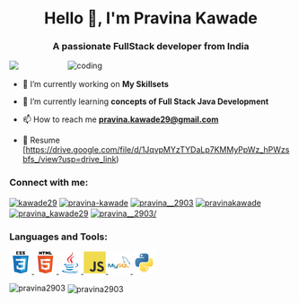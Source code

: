 <h1 align="center">Hello 👋, I'm Pravina Kawade</h1>
<h3 align="center">A passionate FullStack developer from India</h3>

<p align="left"> <img src="https://drive.google.com/file/d/1FVUrWCcCcyuceIyv54MC1zVA67z3SF_l/view?usp=drive_link"</p>
<img align="right" alt="coding" width="400" src="https://user-images.githubusercontent.com/74038190/271839927-f5d2d866-d25c-4873-8d82-425d2c62fc2e.gif">

- 🔭 I’m currently working on **My Skillsets**

- 🌱 I’m currently learning **concepts of Full Stack Java Development**

- 📫 How to reach me **pravina.kawade29@gmail.com**

- 📄 Resume [https://drive.google.com/file/d/1JqvpMYzTYDaLp7KMMyPpWz_hPWzsbfs_/view?usp=drive_link)

<h3 align="left">Connect with me:</h3>
<p align="left">
<a href="https://twitter.com/kawade29" target="blank"><img align="center" src="https://raw.githubusercontent.com/rahuldkjain/github-profile-readme-generator/master/src/images/icons/Social/twitter.svg" alt="kawade29" height="30" width="40" /></a>
<a href="https://linkedin.com/in/pravina-kawade" target="blank"><img align="center" src="https://raw.githubusercontent.com/rahuldkjain/github-profile-readme-generator/master/src/images/icons/Social/linked-in-alt.svg" alt="pravina-kawade" height="30" width="40" /></a>
<a href="https://instagram.com/pravina__2903" target="blank"><img align="center" src="https://raw.githubusercontent.com/rahuldkjain/github-profile-readme-generator/master/src/images/icons/Social/instagram.svg" alt="pravina__2903" height="30" width="40" /></a>
<a href="https://www.codechef.com/users/pravinakawade" target="blank"><img align="center" src="https://cdn.jsdelivr.net/npm/simple-icons@3.1.0/icons/codechef.svg" alt="pravinakawade" height="30" width="40" /></a>
<a href="https://www.hackerrank.com/pravina_kawade29" target="blank"><img align="center" src="https://raw.githubusercontent.com/rahuldkjain/github-profile-readme-generator/master/src/images/icons/Social/hackerrank.svg" alt="pravina_kawade29" height="30" width="40" /></a>
<a href="https://auth.geeksforgeeks.org/user/pravina__2903/" target="blank"><img align="center" src="https://raw.githubusercontent.com/rahuldkjain/github-profile-readme-generator/master/src/images/icons/Social/geeks-for-geeks.svg" alt="pravina__2903/" height="30" width="40" /></a>
</p>

<h3 align="left">Languages and Tools:</h3>
<p align="left"> <a href="https://www.w3schools.com/css/" target="_blank" rel="noreferrer"> <img src="https://raw.githubusercontent.com/devicons/devicon/master/icons/css3/css3-original-wordmark.svg" alt="css3" width="40" height="40"/> </a> <a href="https://www.w3.org/html/" target="_blank" rel="noreferrer"> <img src="https://raw.githubusercontent.com/devicons/devicon/master/icons/html5/html5-original-wordmark.svg" alt="html5" width="40" height="40"/> </a> <a href="https://www.java.com" target="_blank" rel="noreferrer"> <img src="https://raw.githubusercontent.com/devicons/devicon/master/icons/java/java-original.svg" alt="java" width="40" height="40"/> </a> <a href="https://developer.mozilla.org/en-US/docs/Web/JavaScript" target="_blank" rel="noreferrer"> <img src="https://raw.githubusercontent.com/devicons/devicon/master/icons/javascript/javascript-original.svg" alt="javascript" width="40" height="40"/> </a> <a href="https://www.mysql.com/" target="_blank" rel="noreferrer"> <img src="https://raw.githubusercontent.com/devicons/devicon/master/icons/mysql/mysql-original-wordmark.svg" alt="mysql" width="40" height="40"/> </a> <a href="https://www.python.org" target="_blank" rel="noreferrer"> <img src="https://raw.githubusercontent.com/devicons/devicon/master/icons/python/python-original.svg" alt="python" width="40" height="40"/> </a> </p>

<p><img align="left" src="https://github-readme-stats.vercel.app/api/top-langs?username=pravina2903&show_icons=true&locale=en&layout=compact" alt="pravina2903" /></p>

<p>&nbsp;<img align="center" src="https://github-readme-stats.vercel.app/api?username=pravina2903&show_icons=true&locale=en" alt="pravina2903" /></p>
